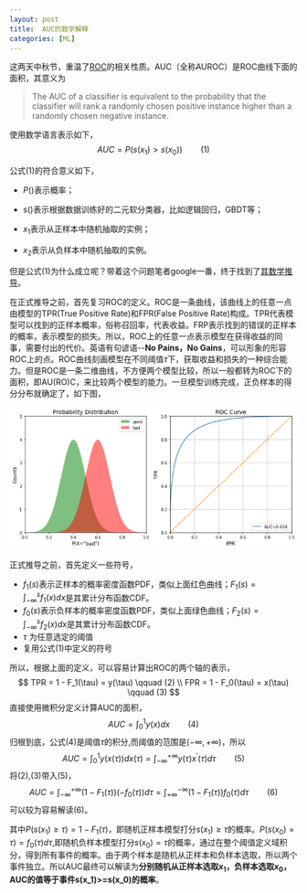 ```yaml
---
layout: post
title:  AUC的数学解释
categories: [ML]
---
```




这两天中秋节，重温了[ROC][ROC wiki]的相关性质。AUC（全称AUROC）是ROC曲线下面的面积，其意义为

>The AUC of a classifier is equivalent to the probability that the classifier will rank a randomly chosen positive instance higher than a randomly chosen negative instance.

使用数学语言表示如下，
$$
AUC = P(s(x_1) > s(x_0)) \qquad (1)
$$


公式(1)的符合意义如下，

* $P()$表示概率；

* s()表示根据数据训练好的二元软分类器，比如逻辑回归，GBDT等；

* $x_1$表示从正样本中随机抽取的实例；

* $x_2$表示从负样本中随机抽取的实例。



但是公式(1)为什么成立呢？带着这个问题笔者google一番，终于找到了[其数学推导][AUC Interpretation]。

在正式推导之前，首先复习ROC的定义。ROC是一条曲线，该曲线上的任意一点由模型的TPR(True Positive Rate)和FPR(False Positive Rate)构成。TPR代表模型可以找到的正样本概率，俗称召回率，代表收益。FRP表示找到的错误的正样本的概率，表示模型的损失。所以，ROC上的任意一点表示模型在获得收益的同事，需要付出的代价。英语有句谚语--**No Pains，No Gains**，可以形象的形容ROC上的点。ROC曲线刻画模型在不同阈值$\tau$下，获取收益和损失的一种综合能力。但是ROC是一条二维曲线，不方便两个模型比较，所以一般都转为ROC下的面积，即AU(RO)C，来比较两个模型的能力。一旦模型训练完成，正负样本的得分分布就确定了，如下图，

![](\img\roc_demo.png)



正式推导之前，首先定义一些符号， 

* $f_1(s)$表示正样本的概率密度函数PDF，类似上面红色曲线；$F_1(s)=\int_{-\infty}^s f_1(x) dx$是其累计分布函数CDF。
* $f_0(s)$表示负样本的概率密度函数PDF，类似上面绿色曲线；$F_2(s)=\int_{-\infty}^s f_2(x) dx$是其累计分布函数CDF。
* $\tau$ 为任意选定的阈值
* 复用公式(1)中定义的符号

所以，根据上面的定义，可以容易计算出ROC的两个轴的表示，
$$
TPR = 1 - F_1(\tau) = y(\tau) \qquad (2) \\
FPR = 1 - F_0(\tau) = x(\tau) \qquad (3)
$$
直接使用微积分定义计算AUC的面积，
$$
AUC = \int_0^1 y(x) dx \qquad (4)
$$
归根到底，公式(4)是阈值$\tau$的积分,而阈值的范围是$(-\infty,+\infty)$，所以
$$
AUC = \int_0^1 y(x(\tau)) dx(\tau) = \int_{-\infty}^{+\infty} y(\tau)x^\prime(\tau) d \tau \qquad (5)
$$
将(2),(3)带入(5)，
$$
AUC = \int_{-\infty}^{+\infty} (1-F_1(\tau))(-f_0(\tau)) d\tau = \int_{+\infty}^{-\infty} (1-F_1(\tau)) f_0(\tau) d\tau \qquad (6)
$$
可以较为容易解读(6)。

其中$P(s(x_1) \ge \tau) = 1-F_1(\tau)$，即随机正样本模型打分$s(x_1) \ge \tau$的概率。$P(s(x_0) = \tau) = f_0(\tau) d\tau$,即随机负样本模型打分$s(x_0) = \tau$的概率，通过在整个阈值定义域积分，得到所有事件的概率。由于两个样本是随机从正样本和负样本选取，所以两个事件独立。所以AUC最终可以解读为**分别随机从正样本选取$x_1$，负样本选取$x_0$，AUC的值等于事件s(x_1)>=s(x_0)的概率**。




[AUC Interpretation]: https://stats.stackexchange.com/questions/180638/how-to-derive-the-probabilistic-interpretation-of-the-auc
[An introduction to ROC analysis]: http://people.inf.elte.hu/kiss/12dwhdm/roc.pdf
[ROC wiki]: https://zh.wikipedia.org/wiki/ROC%E6%9B%B2%E7%BA%BF